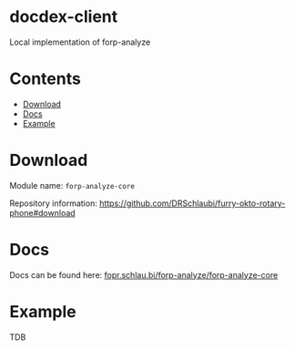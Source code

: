# docdex-client

Local implementation of forp-analyze

# Contents

- [Download](#download)
- [Docs](#docs)
- [Example](#example)

# Download

Module name: `forp-analyze-core`

Repository information: https://github.com/DRSchlaubi/furry-okto-rotary-phone#download

# Docs

Docs can be found
here: [fopr.schlau.bi/forp-analyze/forp-analyze-core](https://fopr.schlau.bi/forp-analyze/forp-analyze-core/index.html)

# Example

TDB
